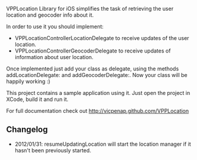 VPPLocation Library for iOS simplifies the task of retrieving the user 
location and geocoder info about it. 

In order to use it you should implement:
 
- VPPLocationControllerLocationDelegate to receive updates of the user
location.
- VPPLocationControllerGeocoderDelegate to receive updates of information
about user location.

Once implemented just add your class as delegate, using the methods 
addLocationDelegate: and addGeocoderDelegate:. Now your class will be 
happily working :)

This project contains a sample application using it. Just open the project in 
XCode, build it and run it. 

For full documentation check out 
http://vicpenap.github.com/VPPLocation

## Changelog 
- 2012/01/31: resumeUpdatingLocation will start the location manager if it hasn't been previously started.
